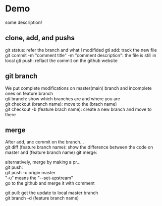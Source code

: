 # Demo

some description!

## clone, add, and pushs

git status: refer the branch and what I modifided
gti add: track the new file
git commit -m "comment title" -m "comment description": the file is still in local
gti push: reflact the commit on the github website

## git branch
We put complete modifications on master(main) branch and incomplete ones on feature branch   
gti branch: show which branches are and where you are  
git checkout (branch name):  move to the (brach name)  
git checkout -b (feature brach name): create a new branch and move to there  

## merge 
After add, anc commit on the branch...  
git diff (feature branch name): show the difference between the code on master and (feature branch name) 
git merge:  

alternatively, merge by making a pr...  
git push:  
git push -u origin master  
"-u" means the "--set-upstream"  
go to the github and merge it with comment  

git pull: get the update to local master branch  
git branch -d (feature branch name)
